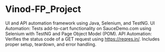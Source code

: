 # Vinod-FP_Project
UI and API automation framework using Java, Selenium, and TestNG.  UI Automation: Tests add-to-cart functionality on SauceDemo.com using Selenium with TestNG and Page Object Model (POM).  API Automation: Verifies the status code of a GET request using https://reqres.in/.  Includes proper setup, teardown, and error handling.
